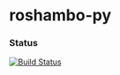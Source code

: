 # roshambo-py
### Status
[![Build Status](https://travis-ci.org/arnabkd/roshambo-py.png)](https://travis-ci.org/arnabkd/roshambo-py)
